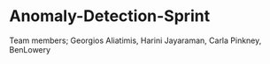 # Anomaly-Detection-Sprint
Team members; Georgios Aliatimis, Harini Jayaraman, Carla Pinkney, BenLowery
